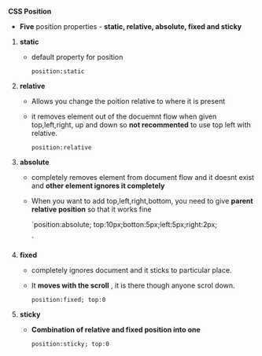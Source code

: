 **CSS Position**

- **Five** position properties - **static, relative, absolute, fixed and sticky**

 1. **static**
     - default property for position
     
       `position:static`


 2. **relative**
    
     - Allows you change the poition relative to where it is present
     - it removes element out of the docuemnt flow when given top,left,right, up and down so **not recommented** to use top left with relative.
     
        `position:relative`

 3. **absolute**
    
     - completely removes element from document flow and it doesnt exist and **other element ignores it completely**
     - When you want to add top,left,right,bottom, you need to give **parent relative position** so that it works fine 
     
          `position:absolute;
           top:10px;botton:5px;left:5px;right:2px;
           
          `


 5.  **fixed**

      - completely ignores document and it sticks to particular place.
      - It **moves with the scroll** , it is there though anyone scrol down.
        

         `position:fixed; top:0`

 6.  **sticky**
    
     - **Combination of relative and fixed position into one**
     
         `position:sticky;
          top:0`
